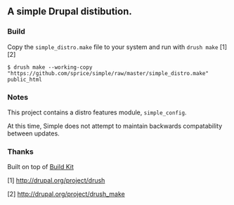 ## A simple Drupal distibution.

### Build

Copy the `simple_distro.make` file to your system and run with `drush make` [1][2]

    $ drush make --working-copy "https://github.com/sprice/simple/raw/master/simple_distro.make" public_html

### Notes

This project contains a distro features module, `simple_config`.

At this time, Simple does not attempt to maintain backwards compatability
between updates.

### Thanks

Built on top of [Build Kit](http://drupal.org/project/buildkit)

[1] http://drupal.org/project/drush

[2] http://drupal.org/project/drush_make
